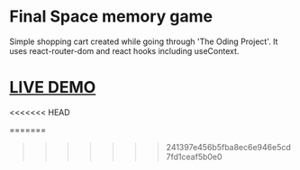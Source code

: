 # Final Space memory game

Simple shopping cart created while going through 'The Oding Project'.
It uses react-router-dom and react hooks including useContext.

# [LIVE DEMO](https://important-shop.netlify.app/)
<<<<<<< HEAD


=======
>>>>>>> 241397e456b5fba8ec6e946e5cd7fd1ceaf5b0e0
